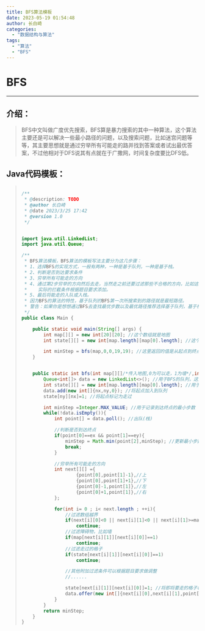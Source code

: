 ```yaml
---
title: BFS算法模板
date: 2023-05-19 01:54:48
author: 长白崎
categories:
  - "数据结构与算法"
tags:
  - "算法"
  - "BFS"
---
```




# BFS

---

## 介绍：

> BFS中文叫做广度优先搜索，BFS算是暴力搜索的其中一种算法，这个算法主要还是可以解决一些最小路径的问题，以及搜索问题，比如迷宫问题等等，其主要思想就是通过穷举所有可能走的路并找到答案或者试出最优答案，不过他相对于DFS说其有点就在于广撒网，时间复杂度要比DFS低。

## Java代码模板：

> ```java
> 
> /**
>  * @description: TODO
>  * @author 长白崎
>  * @date 2023/3/25 17:42
>  * @version 1.0
>  */
> 
> 
> import java.util.LinkedList;
> import java.util.Queue;
> 
> /**
>  * BFS算法模板，BFS算法的模板写法主要分为这几步骤：
>  * 1、选择BFS的实现方式，一般有两种，一种是基于队列，一种是基于栈。
>  * 2、判断是否到达要求条件
>  * 3、穷举所有可能走的方向
>  * 4、通过第2步穷举的方向然后去走，当然走之前还要过滤那些不合格的方向，比如这这个方向的下一步走过了，不能再走了，或者这个方向的下一步有墙也不能走等，
>  *    实际的拦截条件根据题目要求添加。
>  * 5、最后将能走的入队或入栈。
>  * 因为BFS的算法的特性，基于队列的BFS第一次所搜索到的路径就是最短路径。
>  * 警告：如果你是想想通过BFS去查找最优步数以及最优路径推荐选择基于队列，基于栈可能出毛病。
>  */
> public class Main {
> 
>     public static void main(String[] args) {
>         int map[][] = new int[20][20]; //这个数组就是地图
>         int state[][] = new int[map.length][map[0].length]; //这个数组充当标记走过的路的数组
> 
>         int minStep = bfs(map,0,0,19,19); //这里返回的值是从起点到终点的最小步数
>     }
> 
> 
>     public static int bfs(int map[][]/*传入地图,0为可以走，1为墙*/,int nx/*起点x坐标*/,int ny/*起点的y坐标*/,int ex/*终点的x坐标*/,int ey/*终点的y坐标*/){
>         Queue<int[]> data = new LinkedList<>(); //用于BFS的队列，这里也可以改成栈
>         int state[][] = new int[map.length][map[0].length]; //用于记录走过状态的数组，0为未走过，1为走过
>         data.add(new int[]{nx,ny,0}); //将起点加入到队列
>         state[ny][nx]=1; //将起点标记为走过
> 
>         int minStep =Integer.MAX_VALUE; //用于记录到达终点的最小步数
>         while(!data.isEmpty()){
>             int point[] = data.poll(); //出队(栈)
> 
>             //判断是否到达终点
>             if(point[0]==ex && point[1]==ey){
>                 minStep = Math.min(point[2],minStep); //更新最小步数
>                 break;
>             }
> 
>             //穷举所有可能走的方向
>             int next[][] ={
>                     {point[0],point[1]-1},//上
>                     {point[0],point[1]+1},//下
>                     {point[0]-1,point[1]},//左
>                     {point[0]+1,point[1]},//右
>             };
> 
>             for(int i= 0 ; i< next.length ; ++i){
>                 //过滤数组越界
>                 if(next[i][0]<0 || next[i][1]<0 || next[i][1]>=map.length || next[i][0]>=map[0].length)
>                     continue;
>                 //过滤障碍物，比如墙
>                 if(map[next[i][1]][next[i][0]]==1)
>                     continue;
>                 //过滤走过的格子
>                 if(state[next[i][1]][next[i][0]]==1)
>                     continue;
> 
>                 //其他附加过滤条件可以根据题目要求做调整
>                 //......
> 
>                 state[next[i][1]][next[i][0]]=1; //将即将要走的格子标记为走过
>                 data.offer(new int[]{next[i][0],next[i][1],point[2]+1}); //将要走的格子加入到队列
>             }
>         }
>         return minStep;
>     }
> }
> ```